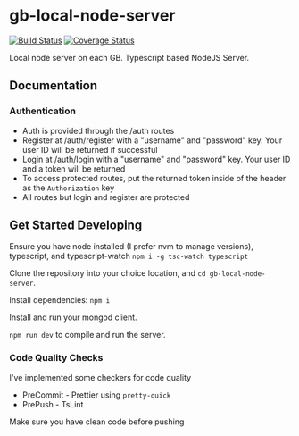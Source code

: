 # gb-local-node-server

[![Build Status](https://travis-ci.org/GarbageBytes/gb-local-node-server.svg?branch=master)](https://travis-ci.org/GarbageBytes/gb-local-node-server)
[![Coverage Status](https://coveralls.io/repos/github/GarbageBytes/gb-local-node-server/badge.svg?branch=development)](https://coveralls.io/github/GarbageBytes/gb-local-node-server?branch=development)

Local node server on each GB. Typescript based NodeJS Server.

## Documentation

### Authentication

- Auth is provided through the /auth routes
- Register at /auth/register with a "username" and "password" key. Your user ID will be returned if successful
- Login at /auth/login with a "username" and "password" key. Your user ID and a token will be returned
- To access protected routes, put the returned token inside of the header as the `Authorization` key
- All routes but login and register are protected

## Get Started Developing

Ensure you have node installed (I prefer nvm to manage versions), typescript, and typescript-watch `npm i -g tsc-watch typescript`

Clone the repository into your choice location, and `cd gb-local-node-server`.

Install dependencies: `npm i`

Install and run your mongod client.

`npm run dev` to compile and run the server.

### Code Quality Checks

I've implemented some checkers for code quality

- PreCommit - Prettier using `pretty-quick`
- PrePush - TsLint

Make sure you have clean code before pushing
